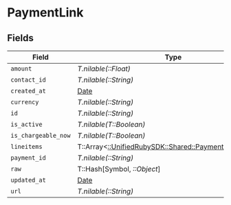 # PaymentLink


## Fields

| Field                                                                                                 | Type                                                                                                  | Required                                                                                              | Description                                                                                           |
| ----------------------------------------------------------------------------------------------------- | ----------------------------------------------------------------------------------------------------- | ----------------------------------------------------------------------------------------------------- | ----------------------------------------------------------------------------------------------------- |
| `amount`                                                                                              | *T.nilable(::Float)*                                                                                  | :heavy_minus_sign:                                                                                    | N/A                                                                                                   |
| `contact_id`                                                                                          | *T.nilable(::String)*                                                                                 | :heavy_minus_sign:                                                                                    | N/A                                                                                                   |
| `created_at`                                                                                          | [Date](https://ruby-doc.org/stdlib-2.6.1/libdoc/date/rdoc/Date.html)                                  | :heavy_minus_sign:                                                                                    | N/A                                                                                                   |
| `currency`                                                                                            | *T.nilable(::String)*                                                                                 | :heavy_minus_sign:                                                                                    | N/A                                                                                                   |
| `id`                                                                                                  | *T.nilable(::String)*                                                                                 | :heavy_minus_sign:                                                                                    | N/A                                                                                                   |
| `is_active`                                                                                           | *T.nilable(T::Boolean)*                                                                               | :heavy_minus_sign:                                                                                    | N/A                                                                                                   |
| `is_chargeable_now`                                                                                   | *T.nilable(T::Boolean)*                                                                               | :heavy_minus_sign:                                                                                    | N/A                                                                                                   |
| `lineitems`                                                                                           | T::Array<[::UnifiedRubySDK::Shared::PaymentLinkLineitem](../../models/shared/paymentlinklineitem.md)> | :heavy_minus_sign:                                                                                    | N/A                                                                                                   |
| `payment_id`                                                                                          | *T.nilable(::String)*                                                                                 | :heavy_minus_sign:                                                                                    | N/A                                                                                                   |
| `raw`                                                                                                 | T::Hash[Symbol, *::Object*]                                                                           | :heavy_minus_sign:                                                                                    | N/A                                                                                                   |
| `updated_at`                                                                                          | [Date](https://ruby-doc.org/stdlib-2.6.1/libdoc/date/rdoc/Date.html)                                  | :heavy_minus_sign:                                                                                    | N/A                                                                                                   |
| `url`                                                                                                 | *T.nilable(::String)*                                                                                 | :heavy_minus_sign:                                                                                    | N/A                                                                                                   |